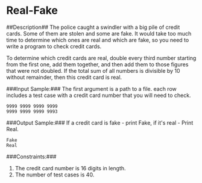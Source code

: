 Real-Fake
======

##Description##
The police caught a swindler with a big pile of credit cards. Some of them are
stolen and some are fake. It would take too much time to determine which ones
are real and which are fake, so you need to write a program to check credit
cards.

To determine which credit cards are real, double every third number starting
from the first one, add them together, and then add them to those figures that
were not doubled. If the total sum of all numbers is divisible by 10 without
remainder, then this credit card is real.

###Input Sample:###
The first argument is a path to a file. each row includes a test case with a
credit card number that you will need to check.
```
9999 9999 9999 9999
9999 9999 9999 9993
```

###Output Sample:###
If a credit card is fake - print Fake, if it's real - Print Real.
```
Fake
Real
```

###Constraints:###
1. The credit card number is 16 digits in length.
2. The number of test cases is 40.
